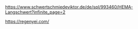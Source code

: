 https://www.schwertschmiedeviktor.de/de/spl/993460/HEMA-Langschwert?infinite_page=2 

https://regenyei.com/

